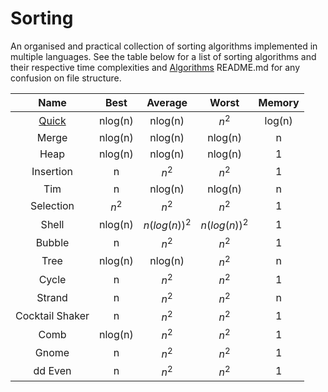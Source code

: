# Sorting

An organised and practical collection of sorting algorithms implemented in multiple languages. See the table below for a list of sorting algorithms and their respective time complexities and [Algorithms](..) README.md for any confusion on file structure.

| Name | Best | Average | Worst | Memory |
|:----:|:----:|:-------:|:-----:| :----: |
| [Quick](quick) | nlog(n) | nlog(n) | $n^2$ | log(n) |
| Merge | nlog(n) | nlog(n) | nlog(n) | n |
| Heap | nlog(n) | nlog(n) | nlog(n) | 1 |
| Insertion | n | $n^2$ | $n^2$ | 1 |
| Tim | n | nlog(n) | nlog(n) | n |
| Selection | $n^2$ | $n^2$ | $n^2$ | 1 |
| Shell | nlog(n) | $n(log(n))^2$ | $n(log(n))^2$ | 1 |
| Bubble | n | $n^2$ | $n^2$ | 1 |
| Tree | nlog(n) | nlog(n) | $n^2$ | n |
| Cycle | n | $n^2$ | $n^2$ | 1 |
| Strand | n | $n^2$ | $n^2$ | n |
| Cocktail Shaker | n | $n^2$ | $n^2$ | 1 |
| Comb | nlog(n) | $n^2$ | $n^2$ | 1 |
| Gnome | n | $n^2$ | $n^2$ | 1 |
| dd Even | n | $n^2$ | $n^2$ | 1 |